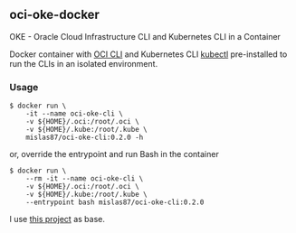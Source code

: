 ## oci-oke-docker

OKE - Oracle Cloud Infrastructure CLI and Kubernetes CLI in a Container

Docker container with [OCI CLI](https://github.com/oracle/oci-cli) and Kubernetes CLI [kubectl](https://kubernetes.io/docs/tasks/tools/install-kubectl/)  pre-installed to run the CLIs in an isolated environment.

### Usage

```
$ docker run \
	-it --name oci-oke-cli \
	-v ${HOME}/.oci:/root/.oci \
	-v ${HOME}/.kube:/root/.kube \
	mislas87/oci-oke-cli:0.2.0 -h
```

or, override the entrypoint and run Bash in the container

```
$ docker run \
	--rm -it --name oci-oke-cli \
	-v ${HOME}/.oci:/root/.oci \
	-v ${HOME}/.kube:/root/.kube \
	--entrypoint bash mislas87/oci-oke-cli:0.2.0
```

I use [this project](https://github.com/jpoon/oci-cli-docker) as base.
